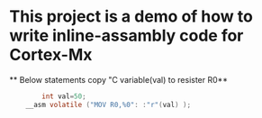 # This project is a demo of how to write inline-assambly code for Cortex-Mx


** Below statements copy "C variable(val) to resister R0**
```c
        int val=50;
	__asm volatile ("MOV R0,%0": :"r"(val) );
```

